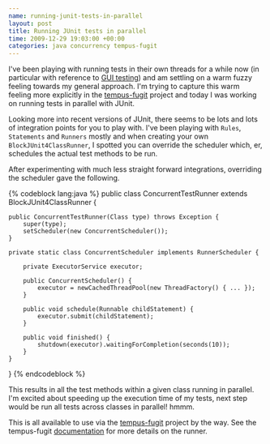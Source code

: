 ```yaml
---
name: running-junit-tests-in-parallel
layout: post
title: Running JUnit tests in parallel
time: 2009-12-29 19:03:00 +00:00
categories: java concurrency tempus-fugit
---
```


I've been playing with running tests in their own threads for a while now (in particular with reference to [GUI testing](http://pequenoperro.blogspot.com/2008/12/be-explicit-about-ui-thread-in-swt.html)) and am settling on a warm fuzzy feeling towards my general approach. I'm trying to capture this warm feeling more explicitly in the [tempus-fugit](http://code.google.com/p/tempus-fugit/) project and today I was working on running tests in parallel with JUnit.
  
Looking more into recent versions of JUnit, there seems to be lots and lots of
integration points for you to play with. I've been playing with `Rules`,
`Statements` and `Runners` mostly and when creating your own
`BlockJUnit4ClassRunner`, I spotted you can override the scheduler which, er,
schedules the actual test methods to be run.

  
After experimenting with much less straight forward integrations, overriding
the scheduler gave the following.

{% codeblock lang:java %}
public class ConcurrentTestRunner extends BlockJUnit4ClassRunner {

    public ConcurrentTestRunner(Class type) throws Exception {
        super(type);
        setScheduler(new ConcurrentScheduler());
    }

    private static class ConcurrentScheduler implements RunnerScheduler {

        private ExecutorService executor;

        public ConcurrentScheduler() {
            executor = newCachedThreadPool(new ThreadFactory() { ... });
        }

        public void schedule(Runnable childStatement) {
            executor.submit(childStatement);
        }

        public void finished() {
            shutdown(executor).waitingForCompletion(seconds(10));
        }
    }
}
{% endcodeblock %}


This results in all the test methods within a given class running in parallel.
I'm excited about speeding up the execution time of my tests, next step would
be run all tests across classes in parallel! hmmm.

This is all available to use via the [tempus-fugit](http://code.google.com/p/tempus-fugit/) project by the way.
See the tempus-fugit [documentation](http://tempus-fugit.googlecode.com/svn/site/documentation/concurrency.html#Parallel_Tests)
for more details on the runner.


